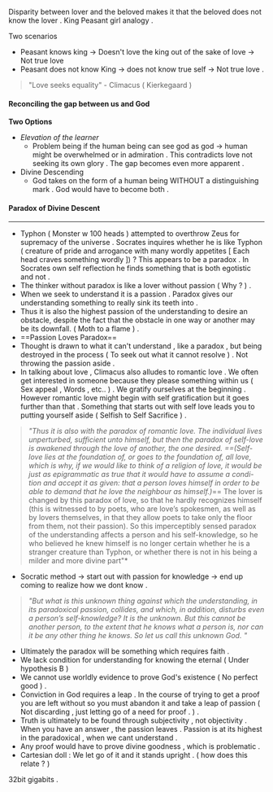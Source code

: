 Disparity between lover and the beloved makes it that the beloved does not know the lover . King Peasant girl analogy . 

Two scenarios 
- Peasant knows king -> Doesn't love the king out of the sake of love -> Not true love 
- Peasant does not know King -> does not know true self -> Not true love . 
> "Love seeks equality" - Climacus ( Kierkegaard )

#### Reconciling the gap between us and God 
**Two Options**
- *Elevation of the learner*
	- Problem being if the human being can see god as god -> human might be overwhelmed or in admiration . This contradicts love not seeking its own glory . The gap becomes even more apparent . 
- Divine Descending 
	- God takes on the form of a human being WITHOUT a distinguishing mark . God would have to become both . 

#### Paradox of Divine Descent 
___
- Typhon ( Monster w 100 heads ) attempted to overthrow Zeus for supremacy of the universe . Socrates inquires whether he is like Typhon ( creature of pride and arrogance with many wordly appetites \[ Each head craves something wordly \]) ? This appears to be a paradox . In Socrates own self reflection he finds something that is both egotistic and not . 
- The thinker without paradox is like a lover without passion ( Why ? ) . 
- When we seek to understand it is a passion . Paradox gives our understanding something to really sink its teeth into . 
- Thus it is also the highest passion of the understanding to desire an obstacle, despite the fact that the obstacle in one way or another may be its downfall. ( Moth to a flame ) . 
- ==Passion Loves Paradox== 
- Thought is drawn to what it can't understand , like a paradox , but being destroyed in the process ( To seek out what it cannot resolve ) .  Not throwing the passion aside . 
- In talking about love , Climacus also alludes to romantic love . We often get interested in someone because they please something within us ( Sex appeal , Words , etc.. ) . We gratify ourselves at the beginning . However romantic love might begin with self gratification but it goes further than that . Something that starts out with self love leads you to putting yourself aside ( Selfish to Self Sacrifice ) . 

> 	*"Thus it is also with the paradox of romantic love. The individual lives unperturbed, sufficient unto himself, but then the paradox of self-love is awakened through the love of another, the one desired. ==(Self-love lies at the foundation of, or goes to the foundation of, all love, which is why, if we would like to think of a religion of love, it would be just as epigrammatic as true that it would have to assume a condi-tion and accept it as given: that a person loves himself in order to be able to demand that he love the neighbour as himself.)*== The lover is changed by this paradox of love, so that he hardly recognizes himself (this is witnessed to by poets, who are love’s spokesmen, as well as by lovers themselves, in that they allow poets to take only the floor from them, not their passion). So this imperceptibly sensed paradox of the understanding affects a person and his self-knowledge, so he who believed he knew himself is no longer certain whether he is a stranger creature than Typhon, or whether there is not in his being a milder and more divine part"*
- Socratic method -> start out with passion for knowledge -> end up coming to realize how we dont know . 
> *"But what is this unknown thing against which the understanding, in its paradoxical passion, collides, and which, in addition, disturbs even a person’s self-knowledge? It is the unknown. But this cannot be another person, to the extent that he knows what a person is, nor can it be any other thing he knows. So let us call this unknown God. "*
- Ultimately the paradox will be something which requires faith . 
- We lack condition for understanding for knowing the eternal ( Under hypothesis B ) 
- We cannot use worldly evidence to prove God's existence ( No perfect good ) . 
- Conviction in God requires a leap . In the course of trying to get a proof you are left without so you must abandon it and take a leap of passion ( Not discarding , just letting go of a need for proof . ) .
- Truth is ultimately to be found through subjectivity , not objectivity . When you have an answer , the passion leaves . Passion is at its highest in the paradoxical , when we cant understand . 
- Any proof would have to prove divine goodness , which is problematic . 
- Cartesian doll : We let go of it and it stands upright . ( how does this relate ? ) 


32bit gigabits . 


